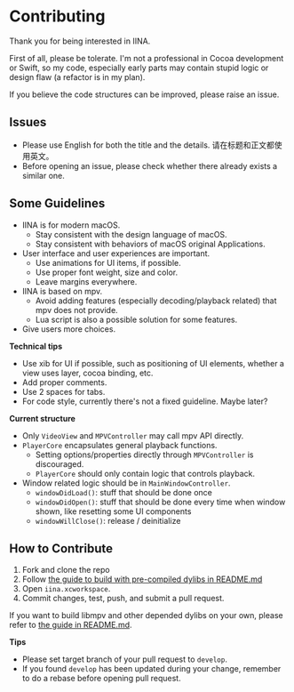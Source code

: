 # Contributing

Thank you for being interested in IINA.

First of all, please be tolerate. I'm not a professional in Cocoa development or Swift, so my code, especially early parts may contain stupid logic or design flaw (a refactor is in my plan).

If you believe the code structures can be improved, please raise an issue.

## Issues

- Please use English for both the title and the details. 请在标题和正文都使用英文。
- Before opening an issue, please check whether there already exists a similar one.

## Some Guidelines

- IINA is for modern macOS.
  - Stay consistent with the design language of macOS.
  - Stay consistent with behaviors of macOS original Applications.
- User interface and user experiences are important.
  - Use animations for UI items, if possible.
  - Use proper font weight, size and color.
  - Leave margins everywhere.
- IINA is based on mpv.
  - Avoid adding features (especially decoding/playback related) that mpv does not provide.
  - Lua script is also a possible solution for some features.
- Give users more choices.

**Technical tips**

- Use xib for UI if possible, such as positioning of UI elements, whether a view uses layer, cocoa binding, etc.
- Add proper comments.
- Use 2 spaces for tabs.
- For code style, currently there's not a fixed guideline. Maybe later?

**Current structure**

- Only `VideoView` and `MPVController` may call mpv API directly.
- `PlayerCore` encapsulates general playback functions.
  - Setting options/properties directly through `MPVController` is discouraged.
  - `PlayerCore` should only contain logic that controls playback.
- Window related logic should be in `MainWindowController`.
  - `windowDidLoad()`: stuff that should be done once
  - `windowDidOpen()`: stuff that should be done every time when window shown, like resetting some UI components
  - `windowWillClose()`: release / deinitialize 

## How to Contribute

1. Fork and clone the repo
2. Follow [the guide to build with pre-compiled dylibs in README.md](README.md#use-pre-compiled-dylibs)
3. Open `iina.xcworkspace`.
4. Commit changes, test, push, and submit a pull request.

If you want to build libmpv and other depended dylibs on your own, please refer to [the guide in README.md](README.md#build-with-the-lastest-mpv).

**Tips**

- Please set target branch of your pull request to `develop`.
- If you found `develop` has been updated during your change, remember to do a rebase before opening pull request.

